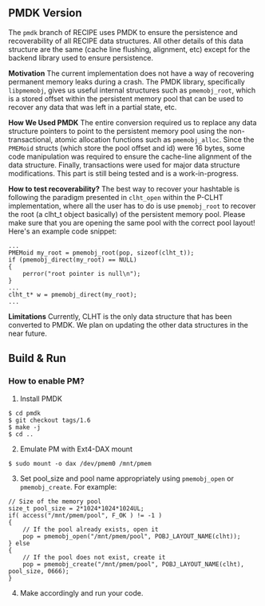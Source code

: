 ## PMDK Version

The `pmdk` branch of RECIPE uses PMDK to ensure the persistence and recoverability of all RECIPE data structures. All other details of this data structure are the same (cache line flushing, alignment, etc) except for the backend library used to ensure persistence.

**Motivation** The current implementation does not have a way of recovering permanent memory leaks during a crash. The PMDK library, specifically `libpmemobj`, gives us useful internal structures such as `pmemobj_root`, which is a stored offset within the persistent memory pool that can be used to recover any data that was left in a partial state, etc.

**How We Used PMDK** The entire conversion required us to replace any data structure pointers to point to the persistent memory pool using the non-transactional, atomic allocation functions such as `pmemobj_alloc`. Since the `PMEMoid` structs (which store the pool offset and id) were 16 bytes, some code manipulation was required to ensure the cache-line alignment of the data structure. Finally, transactions were used for major data structure modifications. This part is still being tested and is a work-in-progress. 

**How to test recoverability?** The best way to recover your hashtable is following the paradigm presented in `clht_open` within the P-CLHT implementation, where all the user has to do is use `pmemobj_root` to recover the root (a clht_t object basically) of the persistent memory pool. Please make sure that you are opening the same pool with the correct pool layout! Here's an example code snippet:
```
...
PMEMoid my_root = pmemobj_root(pop, sizeof(clht_t));
if (pmemobj_direct(my_root) == NULL)
{
    perror("root pointer is null\n");
} 
...
clht_t* w = pmemobj_direct(my_root);
...
```

**Limitations** Currently, CLHT is the only data structure that has been converted to PMDK. We plan on updating the other data structures in the near future.

## Build & Run
### How to enable PM?
1. Install PMDK
```$ git clone https://github.com/pmem/pmdk.git 
$ cd pmdk
$ git checkout tags/1.6
$ make -j
$ cd ..  
```
2. Emulate PM with Ext4-DAX mount
```$ sudo mkfs.ext4 -b 4096 -E stride=512 -F /dev/pmem0
$ sudo mount -o dax /dev/pmem0 /mnt/pmem
```

3. Set pool_size and pool name appropriately using `pmemobj_open` or `pmemobj_create`. For example:
```
// Size of the memory pool
size_t pool_size = 2*1024*1024*1024UL;
if( access("/mnt/pmem/pool", F_OK ) != -1 ) 
{
    // If the pool already exists, open it
    pop = pmemobj_open("/mnt/pmem/pool", POBJ_LAYOUT_NAME(clht));
} else 
{
    // If the pool does not exist, create it
    pop = pmemobj_create("/mnt/pmem/pool", POBJ_LAYOUT_NAME(clht), pool_size, 0666);
}
```

4. Make accordingly and run your code.